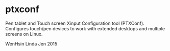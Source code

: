 # ptxconf
Pen tablet and Touch screen Xinput Configuration tool (PTXConf). Configures touch/pen devices to work with extended desktops and multiple screens on Linux.

WenHsin Linda Jen 2015

